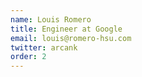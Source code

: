 ```yaml
---
name: Louis Romero
title: Engineer at Google
email: louis@romero-hsu.com
twitter: arcank
order: 2
---
```

